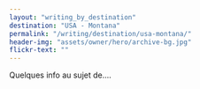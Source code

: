 ```yaml
---
layout: "writing_by_destination"
destination: "USA - Montana"
permalink: "/writing/destination/usa-montana/"
header-img: "assets/owner/hero/archive-bg.jpg"
flickr-text: ""
---
```


Quelques info au sujet de....